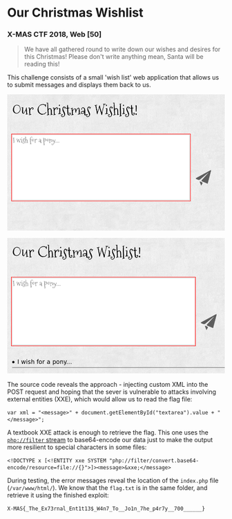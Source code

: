 # Our Christmas Wishlist

### X-MAS CTF 2018, Web [50]

> We have all gathered round to write down our wishes and desires for this Christmas! Please don't write anything mean, Santa will be reading this!

This challenge consists of a small 'wish list' web application that allows us to submit messages and displays them back to us.

![The web app](https://raw.githubusercontent.com/ClemensKnights/Writeups/master/xmasctf/our-christmas-wishlist/images/app01.png)

![The web app after submitting a wish](https://raw.githubusercontent.com/ClemensKnights/Writeups/master/xmasctf/our-christmas-wishlist/images/app02.png)

The source code reveals the approach - injecting custom XML into the POST request and hoping that the sever is vulnerable to attacks involving external entities (XXE), which would allow us to read the flag file:

    var xml = "<message>" + document.getElementById("textarea").value + "</message>";

A textbook XXE attack is enough to retrieve the flag. This one uses the [`php://filter` stream](https://secure.php.net/manual/en/wrappers.php.php) to base64-encode our data just to make the output more resilient to special characters in some files:

    <!DOCTYPE x [<!ENTITY xxe SYSTEM "php://filter/convert.base64-encode/resource=file://{}">]><message>&xxe;</message>

During testing, the error messages reveal the location of the `index.php` file (`/var/www/html/`). We know that the `flag.txt` is in the same folder, and retrieve it using the finished exploit:

    X-MAS{_The_Ex73rnal_Ent1t13$_W4n7_To__Jo1n_7he_p4r7y__700______}


